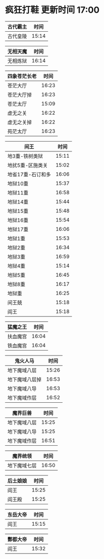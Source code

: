 # 疯狂打鞋 更新时间 17:00

| 古代霸主   | 时间    |
|--------|-------|
| 古代皇陵 | 15:14 |

| 无相天魔   | 时间    |
|--------|-------|
| 无相炼狱 | 16:14 |

| 四象苍茫长老   | 时间    |
|--------|-------|
| 苍茫大厅 | 16:23 |
| 苍茫大厅掉 | 16:23 |
| 苍茫太厅 | 15:09 |
| 虚无之关 | 16:22 |
| 虚无之关掉 | 16:22 |
| 苑茫太厅 | 16:23 |

| 间王   | 时间    |
|--------|-------|
| 地3重-铁树类狱 | 15:11 |
| 地扰5重-区施类关 | 15:02 |
| 地省17重-石订和多 | 16:06 |
| 地狱10重 | 15:37 |
| 地狱11重 | 16:58 |
| 地狱14重 | 15:44 |
| 地狱15重 | 15:48 |
| 地狱16重 | 15:54 |
| 地狱17重 | 16:06 |
| 地狱1重 | 15:53 |
| 地狱2重 | 16:34 |
| 地狱3重 | 16:59 |
| 地狱4重 | 15:14 |
| 地狱5重 | 16:45 |
| 地狱8重 | 16:17 |
| 地狱重 | 16:25 |
| 间王兢 | 15:18 |
| 阎王 | 15:18 |

| 猛魔之王   | 时间    |
|--------|-------|
| 扶血魔宫 | 16:04 |
| 铁血魔宫 | 16:04 |

| 鬼火人马   | 时间    |
|--------|-------|
| 地下魔域八层 | 15:26 |
| 地下魔域八层掉 | 16:53 |
| 地下魔域八导 | 16:53 |
| 地下魔域作层 | 16:52 |

| 魔界巨兽   | 时间    |
|--------|-------|
| 地下魔域八层 | 15:25 |
| 地下魔域八导 | 15:25 |
| 地下魔域作层 | 16:51 |

| 魔界统领   | 时间    |
|--------|-------|
| 地下魔域七层 | 16:50 |

| 后土娘娘   | 时间    |
|--------|-------|
| 阎王 | 15:25 |
| 阎王殿 | 15:25 |

| 东岳大帝   | 时间    |
|--------|-------|
| 阎王 | 15:15 |

| 酆都大帝   | 时间    |
|--------|-------|
| 阎王 | 15:32 |